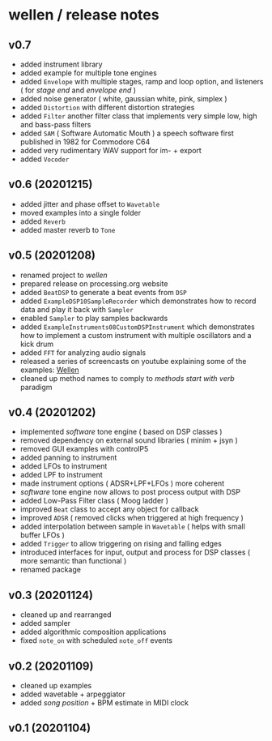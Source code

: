 # wellen / release notes

## v0.7

- added instrument library
- added example for multiple tone engines
- added `Envelope` with multiple stages, ramp and loop option, and listeners ( for *stage end* and *envelope end* )
- added noise generator ( white, gaussian white, pink, simplex )
- added `Distortion` with different distortion strategies
- added `Filter` another filter class that implements very simple low, high and bass-pass filters
- added `SAM` ( Software Automatic Mouth ) a speech software first published in 1982 for Commodore C64
- added very rudimentary WAV support for im- + export
- added `Vocoder`

## v0.6 (20201215)

- added jitter and phase offset to `Wavetable`
- moved examples into a single folder
- added `Reverb` 
- added master reverb to  `Tone`

## v0.5 (20201208)

- renamed project to *wellen*
- prepared release on processing.org website
- added `BeatDSP` to generate a beat events from `DSP`
- added `ExampleDSP10SampleRecorder` which demonstrates how to record data and play it back with `Sampler`
- enabled `Sampler` to play samples backwards
- added `ExampleInstruments08CustomDSPInstrument` which demonstrates how to implement a custom instrument with multiple oscillators and a kick drum
- added `FFT` for analyzing audio signals
- released a series of screencasts on youtube explaining some of the examples: [Wellen](https://www.youtube.com/playlist?list=PLXJNr6N-Bu4NzkP4UJ5m-9721MdaZ6v-q)
- cleaned up method names to comply to *methods start with verb* paradigm

## v0.4 (20201202)

- implemented *software* tone engine ( based on DSP classes )
- removed dependency on external sound libraries ( minim + jsyn )
- removed GUI examples with controlP5
- added panning to instrument
- added LFOs to instrument
- added LPF to instrument
- made instrument options ( ADSR+LPF+LFOs ) more coherent
- *software* tone engine now allows to post process output with DSP
- added Low-Pass Filter class ( Moog ladder )
- improved `Beat` class to accept any object for callback
- improved `ADSR` ( removed clicks when triggered at high frequency )
- added interpolation between sample in `Wavetable` ( helps with small buffer LFOs )
- added `Trigger` to allow triggering on rising and falling edges
- introduced interfaces for input, output and process for DSP classes ( more semantic than functional )
- renamed package

## v0.3 (20201124)

- cleaned up and rearranged
- added sampler
- added algorithmic composition applications
- fixed `note_on` with scheduled `note_off` events

## v0.2 (20201109)

- cleaned up examples
- added wavetable + arpeggiator
- added *song position* + BPM estimate in MIDI clock

## v0.1 (20201104)

